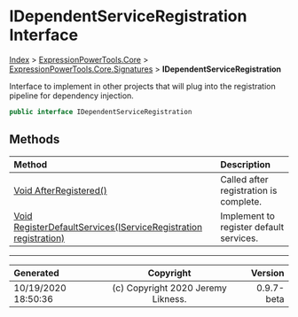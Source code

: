 ﻿# IDependentServiceRegistration Interface

[Index](../index.md) > [ExpressionPowerTools.Core](ExpressionPowerTools.Core.a.md) > [ExpressionPowerTools.Core.Signatures](ExpressionPowerTools.Core.Signatures.n.md) > **IDependentServiceRegistration**

Interface to implement in other projects that will plug into the registration
            pipeline for dependency injection.

```csharp
public interface IDependentServiceRegistration
```

## Methods

| Method | Description |
| :-- | :-- |
| [Void AfterRegistered()](ExpressionPowerTools.Core.Signatures.IDependentServiceRegistration.AfterRegistered.m.md) | Called after registration is complete. |
| [Void RegisterDefaultServices(IServiceRegistration registration)](ExpressionPowerTools.Core.Signatures.IDependentServiceRegistration.RegisterDefaultServices.m.md) | Implement to register default services. |

---

| Generated | Copyright | Version |
| :-- | :-: | --: |
| 10/19/2020 18:50:36 | (c) Copyright 2020 Jeremy Likness. | 0.9.7-beta |
